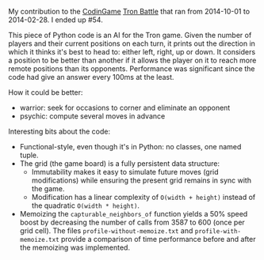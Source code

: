My contribution to the [CodinGame](http://www.codingame.com) 
[Tron Battle](http://www.codingame.com/cg/#!challenge:20) 
that ran from 2014-10-01 to 2014-02-28. I ended up #54.

This piece of Python code is an AI for the Tron game. Given the number of players and their current positions on each
turn, it prints out the direction in which it thinks it's best to head to: either left, right, up or down. It considers
a position to be better than another if it allows the player on it to reach more remote positions than its opponents.
Performance was significant since the code had give an answer every 100ms at the least.


How it could be better:

- warrior: seek for occasions to corner and eliminate an opponent
- psychic: compute several moves in advance


Interesting bits about the code:

- Functional-style, even though it's in Python: no classes, one named tuple.
- The grid (the game board) is a fully persistent data structure:
    - Immutability makes it easy to simulate future moves (grid modifications) while ensuring the present grid remains
    in sync with the game.
    - Modification has a linear complexity of `O(width + height)` instead of the quadratic `O(width * height)`.
- Memoizing the `capturable_neighbors_of` function yields a 50% speed boost by decreasing the number of calls from
3587 to 600 (once per grid cell). The files `profile-without-memoize.txt` and `profile-with-memoize.txt` provide
a comparison of time performance before and after the memoizing was implemented.